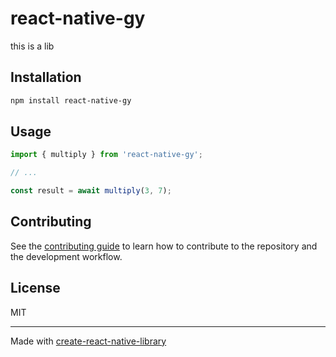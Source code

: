 # react-native-gy

this is a lib

## Installation

```sh
npm install react-native-gy
```

## Usage


```js
import { multiply } from 'react-native-gy';

// ...

const result = await multiply(3, 7);
```


## Contributing

See the [contributing guide](CONTRIBUTING.md) to learn how to contribute to the repository and the development workflow.

## License

MIT

---

Made with [create-react-native-library](https://github.com/callstack/react-native-builder-bob)
